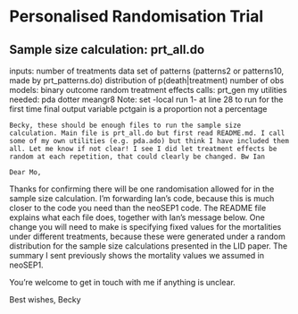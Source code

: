 # Personalised Randomisation Trial

## Sample size calculation: prt_all.do
inputs:
	number of treatments
	data set of patterns (patterns2 or patterns10, made by prt_patterns.do)
	distribution of p(death|treatment) 
	number of obs
models:
	binary outcome
	random treatment effects
calls:
	prt_gen
my utilities needed:
	pda
	dotter
	meangr8
Note: 
	set -local run 1- at line 28 to run for the first time
	final output variable pctgain is a proportion not a percentage
	
	
	Becky, these should be enough files to run the sample size calculation. Main file is prt_all.do but first read README.md. I call some of my own utilities (e.g. pda.ado) but think I have included them all. Let me know if not clear! I see I did let treatment effects be random at each repetition, that could clearly be changed. Bw Ian
	
	Dear Mo,
 
Thanks for confirming there will be one randomisation allowed for in the sample size calculation. I’m forwarding Ian’s code, because this is much closer to the code you need than the neoSEP1 code. The README file explains what each file does, together with Ian’s message below. One change you will need to make is specifying fixed values for the mortalities under different treatments, because these were generated under a random distribution for the sample size calculations presented in the LID paper. The summary I sent previously shows the mortality values we assumed in neoSEP1.
 
You’re welcome to get in touch with me if anything is unclear.
 
Best wishes,
Becky